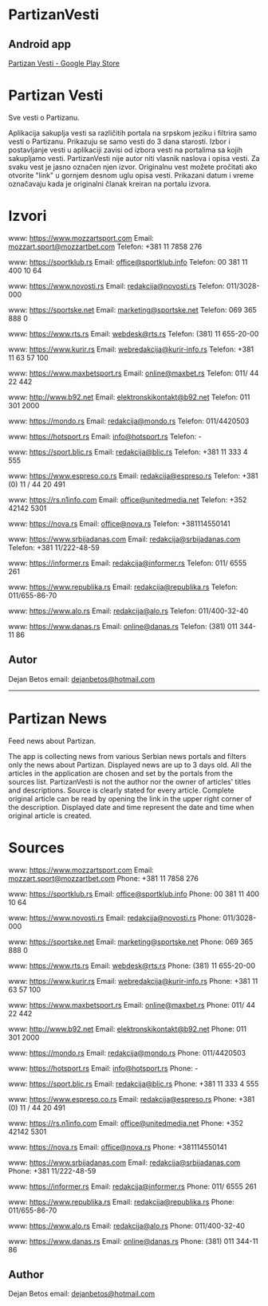 # PartizanVesti

## Android app

[Partizan Vesti - Google Play Store](https://play.google.com/store/apps/details?id=com.dejanbetos.PartizanVesti)

# Partizan Vesti

Sve vesti o Partizanu.

Aplikacija sakuplja vesti sa različitih portala na srpskom jeziku i filtrira samo vesti o Partizanu. Prikazuju se samo vesti do 3 dana starosti.
Izbor i postavljanje vesti u aplikaciji zavisi od izbora vesti na portalima sa kojih sakupljamo vesti. PartizanVesti nije autor niti vlasnik naslova i opisa vesti. Za svaku vest je jasno označen njen izvor. Originalnu vest možete pročitati ako otvorite "link" u gornjem desnom uglu opisa vesti. Prikazani datum i vreme označavaju kada je originalni članak kreiran na portalu izvora.

# Izvori
www: https://www.mozzartsport.com
Email: mozzart.sport@mozzartbet.com
Telefon: +381 11 7858 276 

www: https://sportklub.rs
Email: office@sportklub.info
Telefon: 00 381 11 400 10 64
 
www: https://www.novosti.rs
Email: redakcija@novosti.rs
Telefon: 011/3028-000

www: https://sportske.net
Email: marketing@sportske.net
Telefon: 069 365 888 0

www: https://www.rts.rs
Email: webdesk@rts.rs
Telefon: (381) 11 655-20-00

www: https://www.kurir.rs
Email: webredakcija@kurir-info.rs
Telefon: +381 11 63 57 100

www: https://www.maxbetsport.rs
Email: online@maxbet.rs
Telefon: 011/ 44 22 442

www: http://www.b92.net
Email: elektronskikontakt@b92.net
Telefon: 011 301 2000

www: https://mondo.rs
Email: redakcija@mondo.rs
Telefon: 011/4420503

www: https://hotsport.rs
Email: info@hotsport.rs
Telefon: -

www: https://sport.blic.rs
Email: redakcija@blic.rs
Telefon: +381 11 333 4 555

www: https://www.espreso.co.rs
Email: redakcija@espreso.rs
Telefon: +381 (0) 11 / 44 20 491

www: https://rs.n1info.com
Email: office@unitedmedia.net
Telefon: +352 42142 5301

www: https://nova.rs
Email: office@nova.rs
Telefon: +381114550141

www: https://www.srbijadanas.com
Email: redakcija@srbijadanas.com
Telefon: +381 11/222-48-59

www: https://informer.rs
Email: redakcija@informer.rs
Telefon: 011/ 6555 261

www: https://www.republika.rs
Email: redakcija@republika.rs
Telefon: 011/655-86-70

www: https://www.alo.rs
Email: redakcija@alo.rs
Telefon: 011/400-32-40

www: https://www.danas.rs
Email: online@danas.rs
Telefon: (381) 011 344-11 86

## Autor
Dejan Betos
email: dejanbetos@hotmail.com


---
# Partizan News

Feed news about Partizan.

The app is collecting news from various Serbian news portals and filters only the news about Partizan. Displayed news are up to 3 days old.
All the articles in the application are chosen and set by the portals from the sources list. PartizanVesti is not the author nor the owner of articles' titles and descriptions. Source is clearly stated for every article. Complete original article can be read by opening the link in the upper right corner of the description. Displayed date and time represent the date and time when original article is created.

# Sources

www: https://www.mozzartsport.com
Email: mozzart.sport@mozzartbet.com
Phone: +381 11 7858 276 

www: https://sportklub.rs
Email: office@sportklub.info
Phone: 00 381 11 400 10 64
 
www: https://www.novosti.rs
Email: redakcija@novosti.rs
Phone: 011/3028-000

www: https://sportske.net
Email: marketing@sportske.net
Phone: 069 365 888 0

www: https://www.rts.rs
Email: webdesk@rts.rs
Phone: (381) 11 655-20-00

www: https://www.kurir.rs
Email: webredakcija@kurir-info.rs
Phone: +381 11 63 57 100

www: https://www.maxbetsport.rs
Email: online@maxbet.rs
Phone: 011/ 44 22 442

www: http://www.b92.net
Email: elektronskikontakt@b92.net
Phone: 011 301 2000

www: https://mondo.rs
Email: redakcija@mondo.rs
Phone: 011/4420503

www: https://hotsport.rs
Email: info@hotsport.rs
Phone: -

www: https://sport.blic.rs
Email: redakcija@blic.rs
Phone: +381 11 333 4 555

www: https://www.espreso.co.rs
Email: redakcija@espreso.rs
Phone: +381 (0) 11 / 44 20 491

www: https://rs.n1info.com
Email: office@unitedmedia.net
Phone: +352 42142 5301

www: https://nova.rs
Email: office@nova.rs
Phone: +381114550141

www: https://www.srbijadanas.com
Email: redakcija@srbijadanas.com
Phone: +381 11/222-48-59

www: https://informer.rs
Email: redakcija@informer.rs
Phone: 011/ 6555 261

www: https://www.republika.rs
Email: redakcija@republika.rs
Phone: 011/655-86-70

www: https://www.alo.rs
Email: redakcija@alo.rs
Phone: 011/400-32-40

www: https://www.danas.rs
Email: online@danas.rs
Phone: (381) 011 344-11 86

## Author
Dejan Betos
email: dejanbetos@hotmail.com
